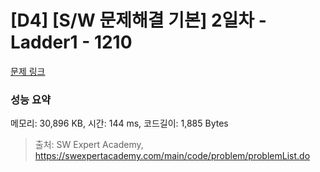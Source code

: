 # [D4] [S/W 문제해결 기본] 2일차 - Ladder1 - 1210 

[문제 링크](https://swexpertacademy.com/main/code/problem/problemDetail.do?contestProbId=AV14ABYKADACFAYh) 

### 성능 요약

메모리: 30,896 KB, 시간: 144 ms, 코드길이: 1,885 Bytes



> 출처: SW Expert Academy, https://swexpertacademy.com/main/code/problem/problemList.do